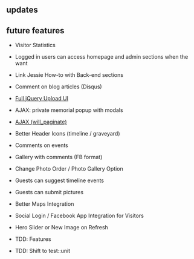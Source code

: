 ## updates

## future features
* Visitor Statistics
* Logged in users can access homepage and admin sections when the want

* Link Jessie How-to with Back-end sections
* Comment on blog articles (Disqus)

* [Full jQuery Upload UI](https://github.com/blueimp/jquery-file-upload/wiki/rails-setup-for-v6-(multiple))
* AJAX: private memorial popup with modals
* [AJAX (will_paginate)](http://stackoverflow.com/questions/23591673/rails-4-loading-posts-w-jquery-ajax-on-a-load-more-button)

* Better Header Icons (timeline / graveyard)
* Comments on events
* Gallery with comments (FB format)
* Change Photo Order / Photo Gallery Option

* Guests can suggest timeline events
* Guests can submit pictures

* Better Maps Integration
* Social Login / Facebook App Integration for Visitors
* Hero Slider or New Image on Refresh

* TDD: Features
* TDD: Shift to test::unit
